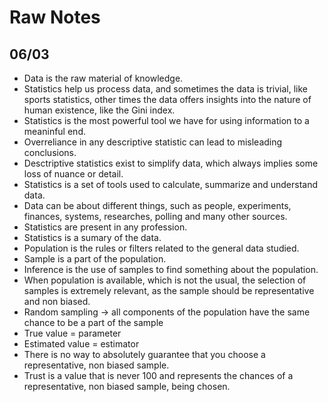 # Raw Notes

## 06/03

- Data is the raw material of knowledge.
- Statistics help us process data, and sometimes the data is trivial, like sports statistics, other times the data offers insights into the nature of human existence, like the Gini index.
- Statistics is the most powerful tool we have for using information to a meaninful end.
- Overreliance in any descriptive statistic can lead to misleading conclusions.
- Desctriptive statistics exist to simplify data, which always implies some loss of nuance or detail.
- Statistics is a set of tools used to calculate, summarize and understand data.
- Data can be about different things, such as people, experiments, finances, systems, researches, polling and many other sources.
- Statistics are present in any profession.
- Statistics is a sumary of the data.
- Population is the rules or filters related to the general data studied.
- Sample is a part of the population.
- Inference is the use of samples to find something about the population.
- When population is available, which is not the usual, the selection of samples is extremely relevant, as the sample should be representative and non biased.
- Random sampling -> all components of the population have the same chance to be a part of the sample
- True value = parameter
- Estimated value = estimator
- There is no way to absolutely guarantee that you choose a representative, non biased sample.
- Trust is a value that is never 100 and represents the chances of a representative, non biased sample, being chosen.

